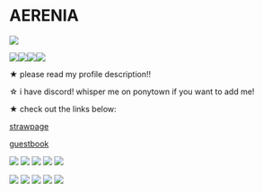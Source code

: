 # AERENIA

<img src="https://64.media.tumblr.com/a9364b0192af7b03bc4dcdbd0b84043e/c0a50ad4e7df1325-44/s400x600/27f2a93bd0b3b53643b9e472d9a5de2d3c71b176.png"> 

<img src="https://64.media.tumblr.com/10d646958b1ba14524223b9d70f1b2fc/tumblr_inline_pdzckeMXfs1v11djx_500.gif"><img src="https://64.media.tumblr.com/774378bac387db163bc8bdacabb6ce10/tumblr_inline_pdytsmQ0Vp1v11djx_500.gif"><img src="https://64.media.tumblr.com/135495175a6b59c79ccf034bbf51b367/tumblr_inline_pdzdeodrwF1v11djx_500.gif"><img src="https://64.media.tumblr.com/a6a80d74865bff93bba6833f42d4d4d5/tumblr_inline_pdzdsg1BGc1v11djx_500.gif">

★ please read my profile description!!

☆ i have discord! whisper me on ponytown if you want to add me!

★ check out the links below:

[strawpage](https://aere.straw.page/) 

[guestbook](https://aere.123guestbook.com/)

<img src="https://64.media.tumblr.com/b3867a8cf2b31bbcfc219f3394d09029/509dca664f2eb5e4-e7/s100x200/0dc1569ad5e1d8a52125c2243f699bcdfeae407b.pnj"> <img src="https://64.media.tumblr.com/2e4783e65e9a29280e6c43155492b18a/b598b7fada21f160-3e/s250x400/59d37781d3fd5da754c092a56e59241488da88e2.gifv">
<img src="https://64.media.tumblr.com/9d51e9710d24283290d83c095614f818/4ef471641708b1ce-c2/s100x200/000eb5c53ff50c54fbfee89c67fa2a5462ef09a8.gifv">
<img src="https://64.media.tumblr.com/2451284035c239089d7936c4801eb1c4/df12587d2ffc0449-5e/s100x200/1f0a4bf886d6b1f5323c660c137a643f20d618d4.png">
<img src="https://koinuko.pink/mygraphics/stamps/meguca.png">

<img src="https://koinuko.pink/mygraphics/stamps/rinlen.gif"> <img src="https://images-wixmp-ed30a86b8c4ca887773594c2.wixmp.com/f/9191ea54-6696-41fb-8c0b-30a0ef9c640c/dbbvoab-1ed0325c-767d-4322-bdf4-41e92c414f34.png/v1/fill/w_99,h_55/personality_stamp___infp_by_onemagicalrose_dbbvoab-fullview.png?token=eyJ0eXAiOiJKV1QiLCJhbGciOiJIUzI1NiJ9.eyJzdWIiOiJ1cm46YXBwOjdlMGQxODg5ODIyNjQzNzNhNWYwZDQxNWVhMGQyNmUwIiwiaXNzIjoidXJuOmFwcDo3ZTBkMTg4OTgyMjY0MzczYTVmMGQ0MTVlYTBkMjZlMCIsIm9iaiI6W1t7ImhlaWdodCI6Ijw9NTUiLCJwYXRoIjoiXC9mXC85MTkxZWE1NC02Njk2LTQxZmItOGMwYi0zMGEwZWY5YzY0MGNcL2RiYnZvYWItMWVkMDMyNWMtNzY3ZC00MzIyLWJkZjQtNDFlOTJjNDE0ZjM0LnBuZyIsIndpZHRoIjoiPD05OSJ9XV0sImF1ZCI6WyJ1cm46c2VydmljZTppbWFnZS5vcGVyYXRpb25zIl19.K1-AogFj51_ocxrYlGvUlQiaFClOoFz2Bz_qMIJGeqI">
<img src="https://64.media.tumblr.com/bd5360105b89ec6156457156cbdb9fed/d79b386dd434d7d8-06/s100x200/e76b5312f3a7a0647079201ed1314b695e51c7e1.pnj">
<img src="https://64.media.tumblr.com/e37e86308c2b7b58687a5af743081a65/a45f1f281c342d3f-88/s100x200/e0dee2f7efba60774a9b8cb6a92c02ef4cfe9e34.pnj">
<img src="https://64.media.tumblr.com/85f6b3f0851e8481cdada0bb5bd36e0e/e409f9f57c8c775c-06/s100x200/1a0c4a593e3679bdb8116e38226fa6a96967c88b.gifv">
